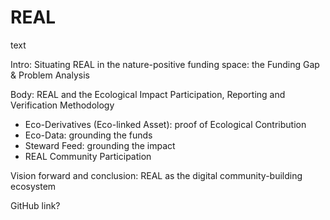 # REAL

text

Intro: Situating REAL in the nature-positive funding space: the Funding Gap & Problem Analysis

Body: REAL and the Ecological Impact Participation, Reporting and Verification Methodology

- Eco-Derivatives (Eco-linked Asset): proof of Ecological Contribution
- Eco-Data: grounding the funds
- Steward Feed: grounding the impact
- REAL Community Participation

Vision forward and conclusion: REAL as the digital community-building ecosystem

GitHub link?
